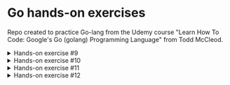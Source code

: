 # Go hands-on exercises

Repo created to practice Go-lang from the Udemy course
"Learn How To Code: Google's Go (golang) Programming Language"
from Todd McCleod.

<details>
<summary>Hands-on exercise #9</summary>

  - Create the following variables with the following scopes:
    - Package level
      - Create outside of `func main`
      - Use the
        - `var` keyword
        - `const` keyword
    - Block level
      - Inside `func main`
      - Use the short declaration operator
  - Use the variable in `func main`


</details>
<details>
<summary>Hands-on exercise #10</summary>

  - Use the terminal to make a Go workspace
    - `mkdir <name>`
    - `cd <name>`
    - `go mod init <some_name>`
  - Write a **hello world** program
    - `vim main.go`
    - Write Go code
  - Run your program
    - `go run main.go`

</details>
<details>
<summary>Hands-on exercise #11</summary>

  - Using the code you wrote in the previous hands-on exercise:
    - Look at the contents in the folder of your module
      - `ls -la`
    - Build your program
      - Any of these:
        - `go build main.go`
        - `go build .`
        - `go build ./...`
    - Run your executable:
      - `./<name of the executable>`

</details>
<details>
<summary>Hands-on exercise #12</summary>

  - Using the code you wrote in the previous hands-on exercise:
    - Build your program for Windows
      - `GOOS=windows go build -o main-windows.exe main.go`
    - Build your program for Mac
      - `GOOS=darwin go build -o main-mac main.go`
    - Build your program for Linux
      - `GOOS=linux go build -o main-linux main.go`

</details>

